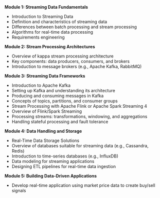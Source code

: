 <b> Module 1: Streaming Data Fundamentals </b><br> 
- Introduction to Streaming Data
- Definition and characteristics of streaming data
- Differences between batch processing and stream processing
- Algorithms for real-time data processing
- Requirements engineering

<b> Module 2: Stream Processing Architectures</b><br> 
- Overview of kappa stream processing architecture
- Key components: data producers, consumers, and brokers
- Introduction to message brokers (e.g., Apache Kafka, RabbitMQ)
  
<b> Module 3: Streaming Data Frameworks</b><br> 
- Introduction to Apache Kafka
- Setting up Kafka and understanding its architecture
- Producing and consuming messages in Kafka
- Concepts of topics, partitions, and consumer groups
- Stream Processing with Apache Flink or Apache Spark Streaming
4
- Overview of Flink/Spark Streaming
- Processing streams: transformations, windowing, and aggregations
- Handling stateful processing and fault tolerance
  
<b> Module 4: Data Handling and Storage</b><br> 
- Real-Time Data Storage Solutions
- Overview of databases suitable for streaming data (e.g., Cassandra, Redis)
- Introduction to time-series databases (e.g., InfluxDB)
- Data modeling for streaming applications
- Designing ETL pipelines for real-time data ingestion
  
<b> Module 5: Building Data-Driven Applications</b><br> 
- Develop real-time application using market price data to create buy/sell signals
